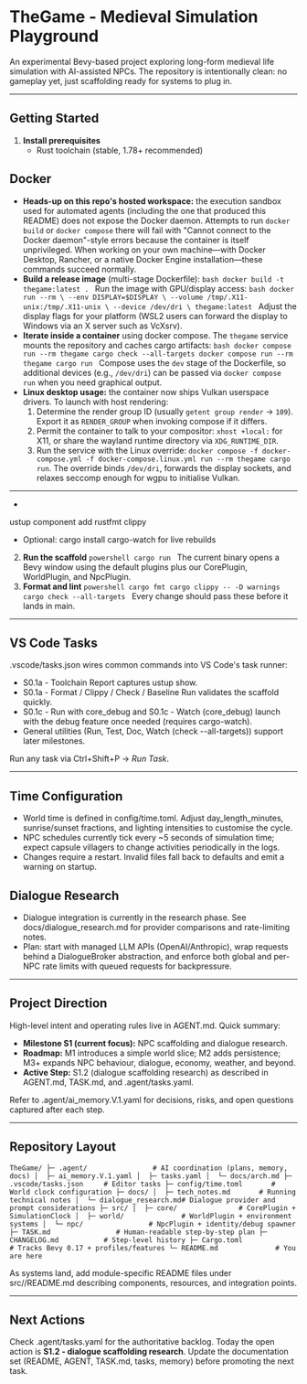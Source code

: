 ﻿# TheGame - Medieval Simulation Playground

An experimental Bevy-based project exploring long-form medieval life simulation with AI-assisted NPCs. The repository is intentionally clean: no gameplay yet, just scaffolding ready for systems to plug in.

---

## Getting Started
1. **Install prerequisites**
   - Rust toolchain (stable, 1.78+ recommended)
## Docker
- **Heads-up on this repo's hosted workspace:** the execution sandbox used for
  automated agents (including the one that produced this README) does not expose
  the Docker daemon. Attempts to run `docker build` or `docker compose` there
  will fail with "Cannot connect to the Docker daemon"-style errors because the
  container is itself unprivileged. When working on your own machine—with
  Docker Desktop, Rancher, or a native Docker Engine installation—these
  commands succeed normally.
- **Build a release image** (multi-stage Dockerfile):
  `bash
  docker build -t thegame:latest .
  `
  Run the image with GPU/display access: `bash
  docker run --rm \
    --env DISPLAY=$DISPLAY \
    --volume /tmp/.X11-unix:/tmp/.X11-unix \
    --device /dev/dri \
    thegame:latest
  `
  Adjust the display flags for your platform (WSL2 users can forward the display to Windows via an X server such as VcXsrv).
- **Iterate inside a container** using docker compose. The `thegame` service mounts the repository and caches cargo artifacts:
  `bash
  docker compose run --rm thegame cargo check --all-targets
  docker compose run --rm thegame cargo run
  `
  Compose uses the `dev` stage of the Dockerfile, so additional devices (e.g., `/dev/dri`) can be passed via `docker compose run` when you need graphical output.
- **Linux desktop usage:** the container now ships Vulkan userspace drivers. To launch with host rendering:
  1. Determine the render group ID (usually `getent group render` → `109`). Export it as `RENDER_GROUP` when invoking compose if it differs.
  2. Permit the container to talk to your compositor: `xhost +local:` for X11, or share the wayland runtime directory via `XDG_RUNTIME_DIR`.
  3. Run the service with the Linux override: `docker compose -f docker-compose.yml -f docker-compose.linux.yml run --rm thegame cargo run`.
  The override binds `/dev/dri`, forwards the display sockets, and relaxes seccomp enough for wgpu to initialise Vulkan.

---

   - ustup component add rustfmt clippy
   - Optional: cargo install cargo-watch for live rebuilds
2. **Run the scaffold**
   `powershell
   cargo run
   `
   The current binary opens a Bevy window using the default plugins plus our CorePlugin, WorldPlugin, and NpcPlugin.
3. **Format and lint**
   `powershell
   cargo fmt
   cargo clippy -- -D warnings
   cargo check --all-targets
   `
   Every change should pass these before it lands in main.

---

## VS Code Tasks
.vscode/tasks.json wires common commands into VS Code's task runner:

- S0.1a - Toolchain Report captures ustup show.
- S0.1a - Format / Clippy / Check / Baseline Run validates the scaffold quickly.
- S0.1c - Run with core_debug and S0.1c - Watch (core_debug) launch with the debug feature once needed (requires cargo-watch).
- General utilities (Run, Test, Doc, Watch (check --all-targets)) support later milestones.

Run any task via Ctrl+Shift+P → *Run Task*.

---

## Time Configuration
- World time is defined in config/time.toml. Adjust day_length_minutes, sunrise/sunset fractions, and lighting intensities to customise the cycle.
- NPC schedules currently tick every ~5 seconds of simulation time; expect capsule villagers to change activities periodically in the logs.
- Changes require a restart. Invalid files fall back to defaults and emit a warning on startup.

## Dialogue Research
- Dialogue integration is currently in the research phase. See docs/dialogue_research.md for provider comparisons and rate-limiting notes.
- Plan: start with managed LLM APIs (OpenAI/Anthropic), wrap requests behind a DialogueBroker abstraction, and enforce both global and per-NPC rate limits with queued requests for backpressure.

---

## Project Direction
High-level intent and operating rules live in AGENT.md. Quick summary:

- **Milestone S1 (current focus):** NPC scaffolding and dialogue research.
- **Roadmap:** M1 introduces a simple world slice; M2 adds persistence; M3+ expands NPC behaviour, dialogue, economy, weather, and beyond.
- **Active Step:** S1.2 (dialogue scaffolding research) as described in AGENT.md, TASK.md, and .agent/tasks.yaml.

Refer to .agent/ai_memory.V.1.yaml for decisions, risks, and open questions captured after each step.

---

## Repository Layout
`
TheGame/
├─ .agent/                # AI coordination (plans, memory, docs)
│  ├─ ai_memory.V.1.yaml
│  ├─ tasks.yaml
│  └─ docs/arch.md
├─ .vscode/tasks.json     # Editor tasks
├─ config/time.toml       # World clock configuration
├─ docs/
│  ├─ tech_notes.md       # Running technical notes
│  └─ dialogue_research.md# Dialogue provider and prompt considerations
├─ src/
│  ├─ core/               # CorePlugin + SimulationClock
│  ├─ world/              # WorldPlugin + environment systems
│  └─ npc/                # NpcPlugin + identity/debug spawner
├─ TASK.md                # Human-readable step-by-step plan
├─ CHANGELOG.md           # Step-level history
├─ Cargo.toml             # Tracks Bevy 0.17 + profiles/features
└─ README.md              # You are here
`

As systems land, add module-specific README files under src/<module>/README.md describing components, resources, and integration points.

---

## Next Actions
Check .agent/tasks.yaml for the authoritative backlog. Today the open action is **S1.2 - dialogue scaffolding research**. Update the documentation set (README, AGENT, TASK.md, tasks, memory) before promoting the next task.
